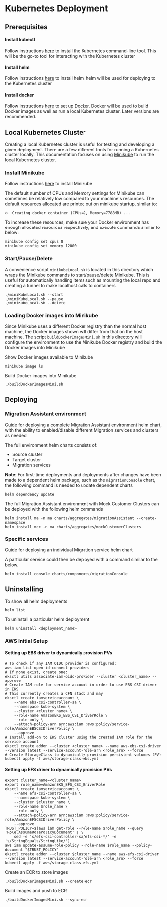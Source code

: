 # Kubernetes Deployment

## Prerequisites 

#### Install kubectl
Follow instructions [here](https://kubernetes.io/docs/tasks/tools/) to install the Kubernetes command-line tool. This will be the go-to tool for interacting with the Kubernetes cluster

#### Install helm
Follow instructions [here](https://helm.sh/docs/intro/install/) to install helm. helm will be used for deploying to the Kubernetes cluster

#### Install docker
Follow instructions [here](https://docs.docker.com/engine/install/) to set up Docker. Docker will be used to build Docker images as well as run a local Kubernetes cluster. Later versions are recommended.


## Local Kubernetes Cluster
Creating a local Kubernetes cluster is useful for testing and developing a given deployment. There are a few different tools for running a Kubernetes cluster locally. This documentation focuses on using [Minikube](https://github.com/kubernetes/minikube) to run the local Kubernetes cluster.

### Install Minikube
Follow instructions [here](https://minikube.sigs.k8s.io/docs/start/?arch=%2Fmacos%2Fx86-64%2Fstable%2Fbinary+download) to install Minikube

The default number of CPUs and Memory settings for Minikube can sometimes be relatively low compared to your machine's resources. The default resources allocated are printed out on minikube startup, similar to:
```shell
🔥  Creating docker container (CPUs=2, Memory=7788MB) ...
```
To increase these resources, make sure your Docker environment has enough allocated resources respectively, and execute commands similar to below:
```shell
minikube config set cpus 8
minikube config set memory 12000
```

### Start/Pause/Delete
A convenience script `minikubeLocal.sh` is located in this directory which wraps the Minikube commands to start/pause/delete Minikube. This is useful for automatically handling items such as mounting the local repo and creating a tunnel to make localhost calls to containers
```shell
./miniKubeLocal.sh --start
./miniKubeLocal.sh --pause
./miniKubeLocal.sh --delete
```

### Loading Docker images into Minikube
Since Minikube uses a different Docker registry than the normal host machine, the Docker images shown will differ from that on the host machine. The script `buildDockerImagesMini.sh` in this directory will configure the environment to use the Minikube Docker registry and build the Docker images into Minikube

Show Docker images available to Minikube
```shell
minikube image ls
```
Build Docker images into Minikube
```shell
./buildDockerImagesMini.sh
```

## Deploying

### Migration Assistant environment
Guide for deploying a complete Migration Assistant environment helm chart, with the ability to enabled/disable different Migration services and clusters as needed

The full environment helm charts consists of:
* Source cluster
* Target cluster
* Migration services

**Note**: For first-time deployments and deployments after changes have been made to a dependent helm package, such as the `migrationConsole` chart, the following command is needed to update dependent charts
```shell
helm dependency update
```

The full Migration Assistant environment with Mock Customer Clusters can be deployed with the following helm commands
```shell
helm install ma -n ma charts/aggregates/migrationAssistant --create-namespace
helm install mcc -n ma charts/aggregates/mockCustomerClusters

```

### Specific services
Guide for deploying an individual Migration service helm chart

A particular service could then be deployed with a command similar to the below.
```shell
helm install console charts/components/migrationConsole
```

## Uninstalling
To show all helm deployments
```shell
helm list
```

To uninstall a particular helm deployment
```shell
helm uninstall <deployment_name>
```

### AWS Initial Setup
#### Setting up EBS driver to dynamically provision PVs
```shell
# To check if any IAM OIDC provider is configured:
aws iam list-open-id-connect-providers
# If none exist, create one:
eksctl utils associate-iam-oidc-provider --cluster <cluster_name> --approve
# Create IAM role for service account in order to use EBS CSI driver in EKS
# This currently creates a CFN stack and may 
eksctl create iamserviceaccount \
    --name ebs-csi-controller-sa \
    --namespace kube-system \
    --cluster <cluster_name> \
    --role-name AmazonEKS_EBS_CSI_DriverRole \
    --role-only \
    --attach-policy-arn arn:aws:iam::aws:policy/service-role/AmazonEBSCSIDriverPolicy \
    --approve
# Install add-on to EKS cluster using the created IAM role for the service account
eksctl create addon --cluster <cluster_name> --name aws-ebs-csi-driver --version latest --service-account-role-arn <role_arn> --force
# Create StorageClass to dynamically provision persistent volumes (PV)
kubectl apply -f aws/storage-class-ebs.yml
```
#### Setting up EFS driver to dynamically provision PVs
```shell
export cluster_name=<cluster_name>
export role_name=AmazonEKS_EFS_CSI_DriverRole
eksctl create iamserviceaccount \
    --name efs-csi-controller-sa \
    --namespace kube-system \
    --cluster $cluster_name \
    --role-name $role_name \
    --role-only \
    --attach-policy-arn arn:aws:iam::aws:policy/service-role/AmazonEFSCSIDriverPolicy \
    --approve
TRUST_POLICY=$(aws iam get-role --role-name $role_name --query 'Role.AssumeRolePolicyDocument' | \
    sed -e 's/efs-csi-controller-sa/efs-csi-*/' -e 's/StringEquals/StringLike/')
aws iam update-assume-role-policy --role-name $role_name --policy-document "$TRUST_POLICY"
eksctl create addon --cluster $cluster_name --name aws-efs-csi-driver --version latest --service-account-role-arn <role_arn> --force
kubectl apply -f aws/storage-class-efs.yml
```

Create an ECR to store images
```shell
./buildDockerImagesMini.sh --create-ecr
```

Build images and push to ECR
```shell
./buildDockerImagesMini.sh --sync-ecr
```
